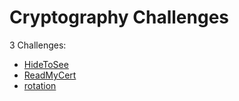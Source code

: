 # Cryptography Challenges

3 Challenges:
- [HideToSee](HideToSee.md)
- [ReadMyCert](ReadMyCert.md)
- [rotation](rotation.md)
